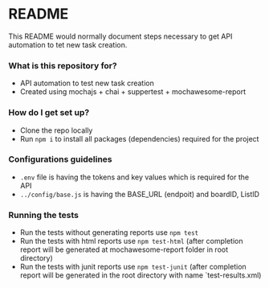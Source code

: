 # README #

This README would normally document steps necessary to get API automation to tet new task creation.

### What is this repository for? ###

* API automation to test new task creation
* Created using mochajs + chai + suppertest + mochawesome-report

### How do I get set up? ###

* Clone the repo locally
* Run `npm i` to install all packages (dependencies) required for the project

### Configurations guidelines ###

* `.env` file is having the tokens and key values which is required for the API
* `../config/base.js` is having the BASE_URL (endpoit) and boardID, ListID

### Running the tests ###

* Run the tests without generating reports use `npm test`
* Run the tests with html reports use `npm test-html` (after completion report will be generated at mochawesome-report folder in root directory)
* Run the tests with junit reports use `npm test-junit` (after completion report will be generated in the root directory with name `test-results.xml)